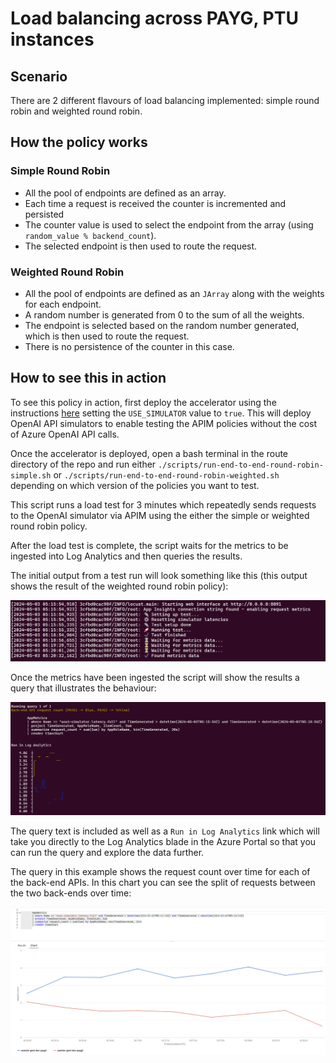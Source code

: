 # Load balancing across PAYG, PTU instances

## Scenario

There are 2 different flavours of load balancing implemented: simple round robin and weighted round robin.

## How the policy works

### Simple Round Robin

- All the pool of endpoints are defined as an array.
- Each time a request is received the counter is incremented and persisted
- The counter value is used to select the endpoint from the array (using `random_value % backend_count`).
- The selected endpoint is then used to route the request.

### Weighted Round Robin

- All the pool of endpoints are defined as an `JArray` along with the weights for each endpoint.
- A random number is generated from 0 to the sum of all the weights.
- The endpoint is selected based on the random number generated, which is then used to route the request.
- There is no persistence of the counter in this case.


## How to see this in action

To see this policy in action, first deploy the accelerator using the instructions [here](../../README.md) setting the `USE_SIMULATOR` value to `true`.
This will deploy OpenAI API simulators to enable testing the APIM policies without the cost of Azure OpenAI API calls.

Once the accelerator is deployed, open a bash terminal in the route directory of the repo and run either `./scripts/run-end-to-end-round-robin-simple.sh` or `./scripts/run-end-to-end-round-robin-weighted.sh` depending on which version of the policies you want to test.

This script runs a load test for 3 minutes which repeatedly sends requests to the OpenAI simulator via APIM using the either the simple or weighted round robin policy.

After the load test is complete, the script waits for the metrics to be ingested into Log Analytics and then queries the results.

The initial output from a test run will look something like this (this output shows the result of the weighted round robin policy):

![output showing the test steps](docs/output-1.png)

Once the metrics have been ingested the script will show the results a query that illustrates the behaviour:

![output showing the query results](docs/output-2.png)

The query text is included as well as a `Run in Log Analytics` link which will take you directly to the Log Analytics blade in the Azure Portal so that you can run the query and explore the data further.

The query in this example shows the request count over time for each of the back-end APIs.
In this chart you can see the split of requests between the two back-ends over time:

![Screenshot of Log Analytics query showing the weighted split of results in the back-end](docs/query-backend.png)